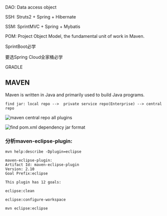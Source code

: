 DAO: Data access object

SSH: Struts2 + Spring + Hibernate

SSM: SprintMVC + Spring + Mybatis

POM: Project Object Model, the fundamental unit of work in Maven.

SprintBoot必学

要选Spring Cloud全家桶必学

GRADLE

## MAVEN

Maven is written in Java and primarily used to build Java programs.

`find jar: local repo -->  private service repo(Enterprise) --> central repo`

![maven central repo all plugins](https://repo.maven.apache.org/maven2/org/apache/maven/plugins/)

![find pom.xml dependency jar format](http://mvnrepository.com/)

### 分析maven-eclipse-plugin:

```shell
mvn help:describe -Dplugin=eclipse

maven-eclipse-plugin:
Artifact Id: maven-eclipse-plugin
Version: 2.10
Goal Prefix:eclipse

This plugin has 12 goals:

eclipse:clean

eclipse:configure-workspace

mvn eclipse:eclipse
```